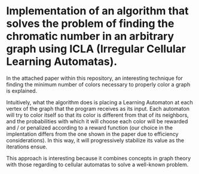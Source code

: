 # Implementation of an algorithm that solves the problem of finding the chromatic number in an arbitrary graph using ICLA (Irregular Cellular Learning Automatas).

In the attached paper within this repository, an interesting technique for finding the minimum number of colors necessary to properly color a graph is explained.

Intuitively, what the algorithm does is placing a Learning Automaton at each vertex of the graph that the program receives as its input. Each automaton will try to color itself so that its color is different from that of its neighbors, and the probabilities with which it will choose each color will be rewarded and / or penalized according to a reward function (our choice in the implentation differs from the one shown in the paper due to efficiency considerations). In this way,
it will progressively stabilize its value as the iterations ensue.

This approach is interesting because it combines concepts in graph theory with those regarding to cellular automatas to solve a well-known problem.
